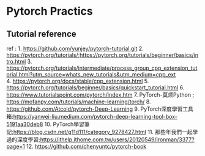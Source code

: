 # Pytorch Practics 

## Tutorial reference 

ref : 
	1.  https://github.com/yunjey/pytorch-tutorial.git
	2.  https://pytorch.org/tutorials/;https://pytorch.org/tutorials/beginner/basics/intro.html
	3.  https://pytorch.org/tutorials/intermediate/process_group_cpp_extension_tutorial.html?utm_source=whats_new_tutorials&utm_medium=cpp_ext    
	4.  https://pytorch.org/docs/stable/cpp_extension.html
	5.  https://pytorch.org/tutorials/beginner/basics/quickstart_tutorial.html
	6.  https://www.tutorialspoint.com/pytorch/index.htm
	7.  PyTorch-莫烦Python ; https://mofanpy.com/tutorials/machine-learning/torch/
	8.  https://github.com/Atcold/pytorch-Deep-Learning
	9.  PyTorch深度學習工具箱:https://yanwei-liu.medium.com/pytorch-deep-learning-tool-box-5191aa30deb8
	10. PyTorch學習筆記;https://blog.csdn.net/g11d111/category_9278427.html
	11.  那些年我們一起學過的深度學習;https://ithelp.ithome.com.tw/users/20120549/ironman/3377?page=1
	12. https://github.com/chenyuntc/pytorch-book
